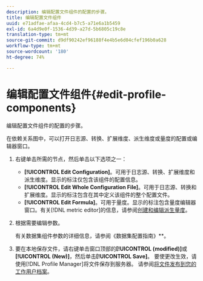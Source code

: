 ```yaml
---
description: 编辑配置文件组件的配置的步骤。
title: 编辑配置文件组件
uuid: e71adfae-afaa-4cd4-b7c5-a71e6a1b5459
exl-id: 6a4d9e0f-1536-4d39-a27d-5b6805c19c8e
translation-type: tm+mt
source-git-commit: d9df90242ef96188f4e4b5e6d04cfef196b0a628
workflow-type: tm+mt
source-wordcount: '180'
ht-degree: 74%

---
```


# 编辑配置文件组件{#edit-profile-components}

编辑配置文件组件的配置的步骤。

在依赖关系图中，可以打开日志源、转换、扩展维度、派生维度或量度的配置或编辑器窗口。

1. 右键单击所需的节点，然后单击以下选项之一：

   * **[!UICONTROL Edit Configuration]**。可用于日志源、转换、扩展维度和派生维度。显示的标注仅包含该组件的配置信息。
   * **[!UICONTROL Edit Whole Configuration File]**。可用于日志源、转换和扩展维度。显示的标注包含在其中定义该组件的整个配置文件。
   * **[!UICONTROL Edit Formula]**。可用于量度。显示的标注包含量度编辑器窗口。有关[!DNL metric editor]的信息，请参阅[创建和编辑派生量度](../../../../../home/c-get-started/c-admin-intrf/c-prof-mgr/c-drvd-mtrcs.md#concept-e41723b342a849309874b26232224a40)。

1. 根据需要编辑参数。

   有关数据集组件参数的详细信息，请参阅《数据集配置指南》**。

1. 要在本地保存文件，请右键单击窗口顶部的&#x200B;**[!UICONTROL (modified)]**&#x200B;或&#x200B;**[!UICONTROL (New)]**，然后单击&#x200B;**[!UICONTROL Save]**。
要使更改生效，请使用[!DNL Profile Manager]将文件保存到服务器。 请参阅[将文件发布到您的工作用户档案](../../../../../home/c-get-started/c-admin-intrf/c-prof-mgr/t-pub-files-wkg-prof.md#task-a0106e010c834d16bd60eef4721b6af9)。
